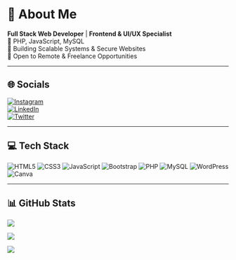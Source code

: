 # 💫 About Me
**Full Stack Web Developer** | **Frontend & UI/UX Specialist**  
🔹 PHP, JavaScript, MySQL  
🔹 Building Scalable Systems & Secure Websites  
🔹 Open to Remote & Freelance Opportunities

---

## 🌐 Socials

[![Instagram](https://img.shields.io/badge/Instagram-%23E4405F.svg?style=for-the-badge&logo=Instagram&logoColor=white)](https://instagram.com/munad3v)  
[![LinkedIn](https://img.shields.io/badge/LinkedIn-%230077B5.svg?style=for-the-badge&logo=linkedin&logoColor=white)](https://linkedin.com/in/munadev-44b361369)  
[![Twitter](https://img.shields.io/badge/Twitter-%231DA1F2.svg?style=for-the-badge&logo=Twitter&logoColor=white)](https://twitter.com/iconic_muna)

---

## 💻 Tech Stack

![HTML5](https://img.shields.io/badge/HTML5-%23E34F26.svg?style=for-the-badge&logo=html5&logoColor=white)
![CSS3](https://img.shields.io/badge/CSS3-%231572B6.svg?style=for-the-badge&logo=css3&logoColor=white)
![JavaScript](https://img.shields.io/badge/JavaScript-%23323330.svg?style=for-the-badge&logo=javascript&logoColor=%23F7DF1E)
![Bootstrap](https://img.shields.io/badge/Bootstrap-%23563D7C.svg?style=for-the-badge&logo=bootstrap&logoColor=white)
![PHP](https://img.shields.io/badge/PHP-%23777BB4.svg?style=for-the-badge&logo=php&logoColor=white)
![MySQL](https://img.shields.io/badge/MySQL-%2300f.svg?style=for-the-badge&logo=mysql&logoColor=white)
![WordPress](https://img.shields.io/badge/WordPress-21759B?style=for-the-badge&logo=wordpress&logoColor=white)
![Canva](https://img.shields.io/badge/Canva-%2300C4CC.svg?style=for-the-badge&logo=Canva&logoColor=white)

---

## 📊 GitHub Stats

![](https://github-readme-stats.vercel.app/api?username=iconicmuna&theme=gruvbox&hide_border=true&include_all_commits=true&count_private=true)

![](https://github-readme-streak-stats.herokuapp.com/?user=iconicmuna&theme=gruvbox&hide_border=true)

![](https://github-readme-stats.vercel.app/api/top-langs/?username=iconicmuna&theme=gruvbox&hide_border=true&layout=compact)
